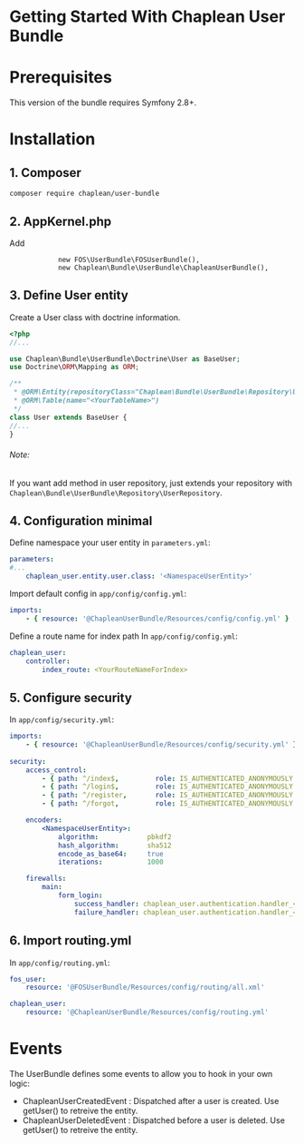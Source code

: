 Getting Started With Chaplean User Bundle
=========================================

# Prerequisites

This version of the bundle requires Symfony 2.8+.

# Installation

## 1. Composer

```
composer require chaplean/user-bundle
```

## 2. AppKernel.php

Add
```
            new FOS\UserBundle\FOSUserBundle(),
            new Chaplean\Bundle\UserBundle\ChapleanUserBundle(),
```

## 3. Define User entity

Create a User class with doctrine information.

```php
<?php
//...

use Chaplean\Bundle\UserBundle\Doctrine\User as BaseUser;
use Doctrine\ORM\Mapping as ORM;

/**
 * @ORM\Entity(repositoryClass="Chaplean\Bundle\UserBundle\Repository\UserRepository")
 * @ORM\Table(name="<YourTableName>")
 */
class User extends BaseUser {
//...
}
```

###### Note:
If you want add method in user repository, just extends your repository with `Chaplean\Bundle\UserBundle\Repository\UserRepository`.

## 4. Configuration minimal

Define namespace your user entity in `parameters.yml`:

```yaml
parameters:
#...
    chaplean_user.entity.user.class: '<NamespaceUserEntity>'
```

Import default config in `app/config/config.yml`:

```yaml
imports:
    - { resource: '@ChapleanUserBundle/Resources/config/config.yml' }
```

Define a route name for index path
In `app/config/config.yml`:
```yaml
chaplean_user:
    controller:
        index_route: <YourRouteNameForIndex>
```

## 5. Configure security

In `app/config/security.yml`:
```yaml
imports:
    - { resource: '@ChapleanUserBundle/Resources/config/security.yml' }
    
security:
    access_control:
        - { path: ^/index$,         role: IS_AUTHENTICATED_ANONYMOUSLY }
        - { path: ^/login$,         role: IS_AUTHENTICATED_ANONYMOUSLY }
        - { path: ^/register,       role: IS_AUTHENTICATED_ANONYMOUSLY }
        - { path: ^/forgot,         role: IS_AUTHENTICATED_ANONYMOUSLY }

    encoders:
        <NamespaceUserEntity>:
            algorithm:            pbkdf2
            hash_algorithm:       sha512
            encode_as_base64:     true
            iterations:           1000

    firewalls:
        main:
            form_login:
                success_handler: chaplean_user.authentication.handler_<http|json>
                failure_handler: chaplean_user.authentication.handler_<http|json>
```

## 6. Import routing.yml

In `app/config/routing.yml`:
```yaml
fos_user:
    resource: '@FOSUserBundle/Resources/config/routing/all.xml'

chaplean_user:
    resource: '@ChapleanUserBundle/Resources/config/routing.yml'
```

# Events

The UserBundle defines some events to allow you to hook in your own logic:

- ChapleanUserCreatedEvent : Dispatched after a user is created. Use getUser() to retreive the entity.
- ChapleanUserDeletedEvent : Dispatched before a user is deleted. Use getUser() to retreive the entity.
